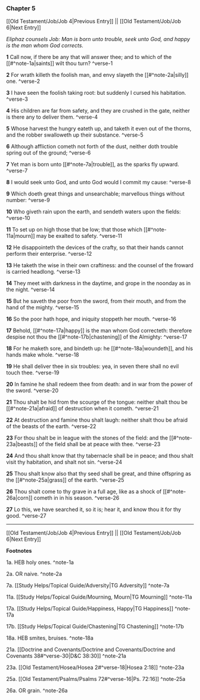 ### Chapter 5

[[Old Testament/Job/Job 4|Previous Entry]]  ||  [[Old Testament/Job/Job 6|Next Entry]]

*Eliphaz counsels Job: Man is born unto trouble, seek unto God, and happy is the man whom God corrects.*

**1**  Call now, if there be any that will answer thee; and to which of the [[#^note-1a|saints]] wilt thou turn? ^verse-1

**2**  For wrath killeth the foolish man, and envy slayeth the [[#^note-2a|silly]] one. ^verse-2

**3**  I have seen the foolish taking root: but suddenly I cursed his habitation. ^verse-3

**4**  His children are far from safety, and they are crushed in the gate, neither is there any to deliver them. ^verse-4

**5**  Whose harvest the hungry eateth up, and taketh it even out of the thorns, and the robber swalloweth up their substance. ^verse-5

**6**  Although affliction cometh not forth of the dust, neither doth trouble spring out of the ground; ^verse-6

**7**  Yet man is born unto [[#^note-7a|trouble]], as the sparks fly upward. ^verse-7

**8**  I would seek unto God, and unto God would I commit my cause: ^verse-8

**9**  Which doeth great things and unsearchable; marvellous things without number: ^verse-9

**10**  Who giveth rain upon the earth, and sendeth waters upon the fields: ^verse-10

**11**  To set up on high those that be low; that those which [[#^note-11a|mourn]] may be exalted to safety. ^verse-11

**12**  He disappointeth the devices of the crafty, so that their hands cannot perform their enterprise. ^verse-12

**13**  He taketh the wise in their own craftiness: and the counsel of the froward is carried headlong. ^verse-13

**14**  They meet with darkness in the daytime, and grope in the noonday as in the night. ^verse-14

**15**  But he saveth the poor from the sword, from their mouth, and from the hand of the mighty. ^verse-15

**16**  So the poor hath hope, and iniquity stoppeth her mouth. ^verse-16

**17**  Behold, [[#^note-17a|happy]] is the man whom God correcteth: therefore despise not thou the [[#^note-17b|chastening]] of the Almighty: ^verse-17

**18**  For he maketh sore, and bindeth up: he [[#^note-18a|woundeth]], and his hands make whole. ^verse-18

**19**  He shall deliver thee in six troubles: yea, in seven there shall no evil touch thee. ^verse-19

**20**  In famine he shall redeem thee from death: and in war from the power of the sword. ^verse-20

**21**  Thou shalt be hid from the scourge of the tongue: neither shalt thou be [[#^note-21a|afraid]] of destruction when it cometh. ^verse-21

**22**  At destruction and famine thou shalt laugh: neither shalt thou be afraid of the beasts of the earth. ^verse-22

**23**  For thou shalt be in league with the stones of the field: and the [[#^note-23a|beasts]] of the field shall be at peace with thee. ^verse-23

**24**  And thou shalt know that thy tabernacle shall be in peace; and thou shalt visit thy habitation, and shalt not sin. ^verse-24

**25**  Thou shalt know also that thy seed shall be great, and thine offspring as the [[#^note-25a|grass]] of the earth. ^verse-25

**26**  Thou shalt come to thy grave in a full age, like as a shock of [[#^note-26a|corn]] cometh in in his season. ^verse-26

**27**  Lo this, we have searched it, so it is; hear it, and know thou it for thy good. ^verse-27


---
[[Old Testament/Job/Job 4|Previous Entry]]  ||  [[Old Testament/Job/Job 6|Next Entry]]


**Footnotes**


1a. HEB holy ones. ^note-1a

2a. OR naive. ^note-2a

7a. [[Study Helps/Topical Guide/Adversity|TG Adversity]] ^note-7a

11a. [[Study Helps/Topical Guide/Mourning, Mourn|TG Mourning]] ^note-11a

17a. [[Study Helps/Topical Guide/Happiness, Happy|TG Happiness]] ^note-17a

17b. [[Study Helps/Topical Guide/Chastening|TG Chastening]] ^note-17b

18a. HEB smites, bruises. ^note-18a

21a. [[Doctrine and Covenants/Doctrine and Covenants/Doctrine and Covenants 38#^verse-30|D&C 38:30]] ^note-21a

23a. [[Old Testament/Hosea/Hosea 2#^verse-18|Hosea 2:18]] ^note-23a

25a. [[Old Testament/Psalms/Psalms 72#^verse-16|Ps. 72:16]] ^note-25a

26a. OR grain. ^note-26a